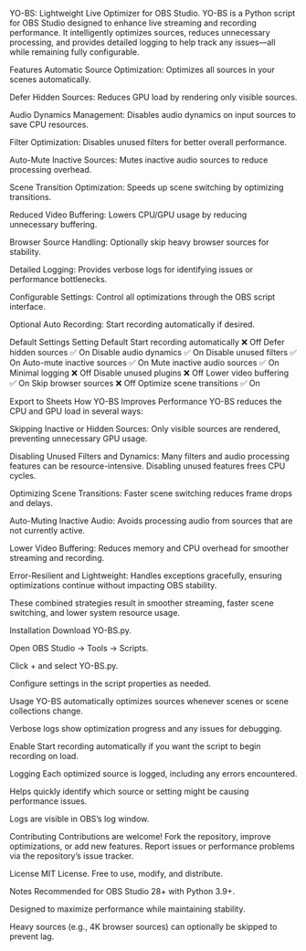 YO-BS: Lightweight Live Optimizer for OBS Studio.
YO-BS is a Python script for OBS Studio designed to enhance live streaming and recording performance. It intelligently optimizes sources, reduces unnecessary processing, and provides detailed logging to help track any issues—all while remaining fully configurable.

Features
Automatic Source Optimization: Optimizes all sources in your scenes automatically.

Defer Hidden Sources: Reduces GPU load by rendering only visible sources.

Audio Dynamics Management: Disables audio dynamics on input sources to save CPU resources.

Filter Optimization: Disables unused filters for better overall performance.

Auto-Mute Inactive Sources: Mutes inactive audio sources to reduce processing overhead.

Scene Transition Optimization: Speeds up scene switching by optimizing transitions.

Reduced Video Buffering: Lowers CPU/GPU usage by reducing unnecessary buffering.

Browser Source Handling: Optionally skip heavy browser sources for stability.

Detailed Logging: Provides verbose logs for identifying issues or performance bottlenecks.

Configurable Settings: Control all optimizations through the OBS script interface.

Optional Auto Recording: Start recording automatically if desired.

Default Settings
Setting	Default
Start recording automatically	❌ Off
Defer hidden sources	✅ On
Disable audio dynamics	✅ On
Disable unused filters	✅ On
Auto-mute inactive sources	✅ On
Mute inactive audio sources	✅ On
Minimal logging	❌ Off
Disable unused plugins	❌ Off
Lower video buffering	✅ On
Skip browser sources	❌ Off
Optimize scene transitions	✅ On

Export to Sheets
How YO-BS Improves Performance
YO-BS reduces the CPU and GPU load in several ways:

Skipping Inactive or Hidden Sources: Only visible sources are rendered, preventing unnecessary GPU usage.

Disabling Unused Filters and Dynamics: Many filters and audio processing features can be resource-intensive. Disabling unused features frees CPU cycles.

Optimizing Scene Transitions: Faster scene switching reduces frame drops and delays.

Auto-Muting Inactive Audio: Avoids processing audio from sources that are not currently active.

Lower Video Buffering: Reduces memory and CPU overhead for smoother streaming and recording.

Error-Resilient and Lightweight: Handles exceptions gracefully, ensuring optimizations continue without impacting OBS stability.

These combined strategies result in smoother streaming, faster scene switching, and lower system resource usage.

Installation
Download YO-BS.py.

Open OBS Studio → Tools → Scripts.

Click + and select YO-BS.py.

Configure settings in the script properties as needed.

Usage
YO-BS automatically optimizes sources whenever scenes or scene collections change.

Verbose logs show optimization progress and any issues for debugging.

Enable Start recording automatically if you want the script to begin recording on load.

Logging
Each optimized source is logged, including any errors encountered.

Helps quickly identify which source or setting might be causing performance issues.

Logs are visible in OBS’s log window.

Contributing
Contributions are welcome! Fork the repository, improve optimizations, or add new features. Report issues or performance problems via the repository’s issue tracker.

License
MIT License. Free to use, modify, and distribute.

Notes
Recommended for OBS Studio 28+ with Python 3.9+.

Designed to maximize performance while maintaining stability.

Heavy sources (e.g., 4K browser sources) can optionally be skipped to prevent lag.
